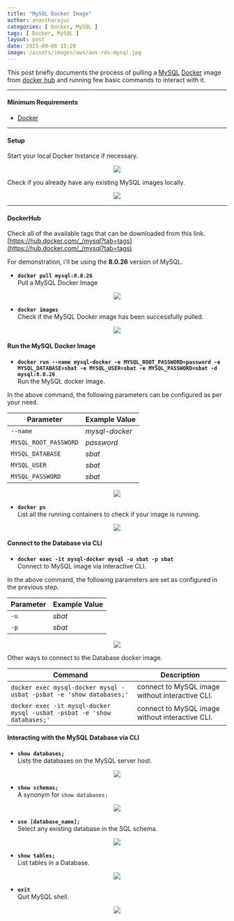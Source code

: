 ```yaml
---
title: "MySQL Docker Image"
author: anantharajuc
categories: [ Docker, MySQL ]
tags: [ Docker, MySQL ]
layout: post
date: 2021-09-08 15:20
image: /assets/images/aws/aws-rds-mysql.jpg
---
```


This post briefly documents the process of pulling a [MySQL](https://hub.docker.com/_/mysql) [Docker](https://www.docker.com/) image from [docker hub](https://hub.docker.com/) and running few basic commands to interact with it.

---

#### Minimum Requirements

- [Docker](https://www.docker.com/)

---

#### Setup

Start your local Docker Instance if necessary.

<div style="text-align:center"><img src="{{ site.baseurl }}/assets/images/docker-mysql/1.PNG" /></div>    

Check if you already have any existing MySQL images locally.  

<div style="text-align:center"><img src="{{ site.baseurl }}/assets/images/docker-mysql/2.PNG" /></div>    

---

#### DockerHub

Check all of the available tags that can be downloaded from this link. [https://hub.docker.com/_/mysql?tab=tags](https://hub.docker.com/_/mysql?tab=tags)  

For demonstration, i'll be using the **8.0.26** version of MySQL.   

*	**`docker pull mysql:8.0.26`**  
Pull a MySQL Docker Image  

<div style="text-align:center"><img src="{{ site.baseurl }}/assets/images/docker-mysql/3.PNG" /></div>    

*	**`docker images`**  
Check if the MySQL Docker image has been successfully pulled.  

<div style="text-align:center"><img src="{{ site.baseurl }}/assets/images/docker-mysql/4.PNG" /></div>    

#### Run the MySQL Docker Image

*	**`docker run --name mysql-docker -e MYSQL_ROOT_PASSWORD=password -e MYSQL_DATABASE=sbat -e MYSQL_USER=sbat -e MYSQL_PASSWORD=sbat -d mysql:8.0.26`**  
Run the MySQL docker image.  

In the above command, the following parameters can be configured as per your need.

|  Parameter           |   Example Value   |
|----------------------|-------------------|
|`--name`              | *mysql-docker*    |
|`MYSQL_ROOT_PASSWORD` | *password*        |
|`MYSQL_DATABASE`      | *sbat*            |
|`MYSQL_USER`          | *sbat*            |
|`MYSQL_PASSWORD`      | *sbat*            |

<div style="text-align:center"><img src="{{ site.baseurl }}/assets/images/docker-mysql/5.PNG" /></div>    

*	**`docker ps`**  
List all the running containers to check if your image is running.

<div style="text-align:center"><img src="{{ site.baseurl }}/assets/images/docker-mysql/6.PNG" /></div>    

#### Connect to the Database via CLI

*	**`docker exec -it mysql-docker mysql -u sbat -p sbat`**  
Connect to MySQL image via interactive CLI.  

In the above command, the following parameters are set as configured in the previous step.

|  Parameter |   Example Value  |
|------------|------------------|
|`-u`        | *sbat*           |
|`-p`        | *sbat*           |

<div style="text-align:center"><img src="{{ site.baseurl }}/assets/images/docker-mysql/7.PNG" /></div>    

Other ways to connect to the Database docker image.

|                   Command                                             |         Description                            |
|-----------------------------------------------------------------------|------------------------------------------------| 
|`docker exec mysql-docker mysql -usbat -psbat -e 'show databases;'`	| connect to MySQL image without interactive CLI.|
|`docker exec -it mysql-docker mysql -usbat -psbat -e 'show databases;'`| connect to MySQL image without interactive CLI.|

#### Interacting with the MySQL Database via CLI

*	**`show databases;`**  
Lists the databases on the MySQL server host.  

<div style="text-align:center"><img src="{{ site.baseurl }}/assets/images/docker-mysql/8.PNG" /></div>    

*	**`show schemas;`**  
A synonym for `show databases;`  

<div style="text-align:center"><img src="{{ site.baseurl }}/assets/images/docker-mysql/9.PNG" /></div>    

*	**`use [database_name];`**  
Select any existing database in the SQL schema.  

<div style="text-align:center"><img src="{{ site.baseurl }}/assets/images/docker-mysql/10.PNG" /></div>    

*	**`show tables;`**  
List tables in a Database.  

<div style="text-align:center"><img src="{{ site.baseurl }}/assets/images/docker-mysql/11.PNG" /></div>    

*	**`exit`**  
Quit MySQL shell.

<div style="text-align:center"><img src="{{ site.baseurl }}/assets/images/docker-mysql/12.PNG" /></div>    







